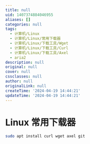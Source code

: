 ```yaml
---
title: null
uid: 1407374884046955
aliases: []
categories: null
tags:
  - 计算机/Linux
  - 计算机/Linux/常用下载器
  - 计算机/Linux/下载工具/Wget
  - 计算机/Linux/下载工具/Curl
  - 计算机/Linux/下载工具/Axel
  - aria2
description: null
original: null
cover: null
cssclasses: null
author: null
originalLink: null
createTime: '2024-04-19 14:44:21'
updateTime: '2024-04-19 14:44:21'
---
```


# Linux 常用下载器

```sh
sudo apt install curl wget axel git
```
